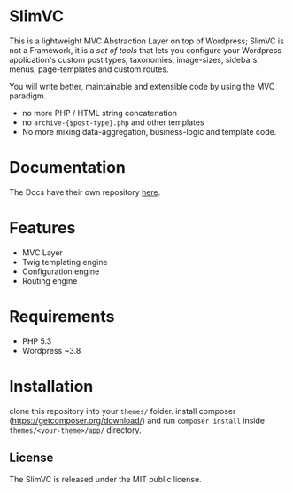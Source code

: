 # SlimVC
This is a lightweight MVC Abstraction Layer on top of Wordpress; SlimVC is not a Framework, it is a *set of tools* that lets you configure your Wordpress application's custom post types, taxonomies, image-sizes, sidebars, menus, page-templates and custom routes.

You will write better, maintainable and extensible code by using the MVC paradigm.
- no more PHP / HTML string concatenation
- no `archive-{$post-type}.php` and other templates
- No more mixing data-aggregation, business-logic and template code.

# Documentation
The Docs have their own repository [here](https://github.com/moolen/SlimVC-documentation).

# Features
- MVC Layer
- Twig templating engine
- Configuration engine
- Routing engine

# Requirements
- PHP 5.3
- Wordpress ~3.8

# Installation
clone this repository into your `themes/` folder.
install composer (https://getcomposer.org/download/) and run `composer install` inside `themes/<your-theme>/app/` directory.

## License

The SlimVC is released under the MIT public license.